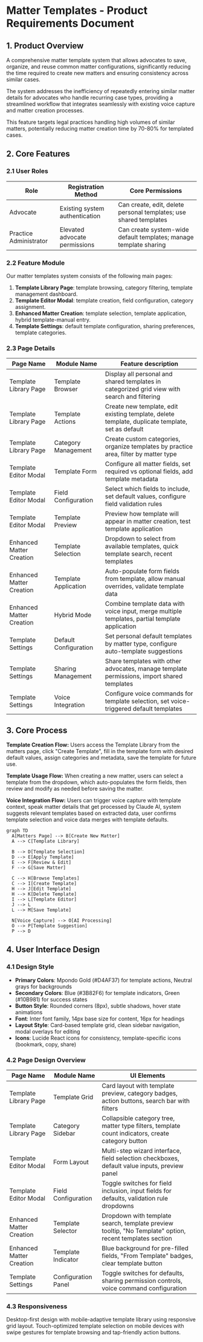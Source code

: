 # Matter Templates - Product Requirements Document

## 1. Product Overview

A comprehensive matter template system that allows advocates to save, organize, and reuse common matter configurations, significantly reducing the time required to create new matters and ensuring consistency across similar cases.

The system addresses the inefficiency of repeatedly entering similar matter details for advocates who handle recurring case types, providing a streamlined workflow that integrates seamlessly with existing voice capture and matter creation processes.

This feature targets legal practices handling high volumes of similar matters, potentially reducing matter creation time by 70-80% for templated cases.

## 2. Core Features

### 2.1 User Roles

| Role | Registration Method | Core Permissions |
|------|---------------------|------------------|
| Advocate | Existing system authentication | Can create, edit, delete personal templates; use shared templates |
| Practice Administrator | Elevated advocate permissions | Can create system-wide default templates; manage template sharing |

### 2.2 Feature Module

Our matter templates system consists of the following main pages:
1. **Template Library Page**: template browsing, category filtering, template management dashboard.
2. **Template Editor Modal**: template creation, field configuration, category assignment.
3. **Enhanced Matter Creation**: template selection, template application, hybrid template-manual entry.
4. **Template Settings**: default template configuration, sharing preferences, template categories.

### 2.3 Page Details

| Page Name | Module Name | Feature description |
|-----------|-------------|---------------------|
| Template Library Page | Template Browser | Display all personal and shared templates in categorized grid view with search and filtering |
| Template Library Page | Template Actions | Create new template, edit existing template, delete template, duplicate template, set as default |
| Template Library Page | Category Management | Create custom categories, organize templates by practice area, filter by matter type |
| Template Editor Modal | Template Form | Configure all matter fields, set required vs optional fields, add template metadata |
| Template Editor Modal | Field Configuration | Select which fields to include, set default values, configure field validation rules |
| Template Editor Modal | Template Preview | Preview how template will appear in matter creation, test template application |
| Enhanced Matter Creation | Template Selection | Dropdown to select from available templates, quick template search, recent templates |
| Enhanced Matter Creation | Template Application | Auto-populate form fields from template, allow manual overrides, validate template data |
| Enhanced Matter Creation | Hybrid Mode | Combine template data with voice input, merge multiple templates, partial template application |
| Template Settings | Default Configuration | Set personal default templates by matter type, configure auto-template suggestions |
| Template Settings | Sharing Management | Share templates with other advocates, manage template permissions, import shared templates |
| Template Settings | Voice Integration | Configure voice commands for template selection, set voice-triggered default templates |

## 3. Core Process

**Template Creation Flow:**
Users access the Template Library from the matters page, click "Create Template", fill in the template form with desired default values, assign categories and metadata, save the template for future use.

**Template Usage Flow:**
When creating a new matter, users can select a template from the dropdown, which auto-populates the form fields, then review and modify as needed before saving the matter.

**Voice Integration Flow:**
Users can trigger voice capture with template context, speak matter details that get processed by Claude AI, system suggests relevant templates based on extracted data, user confirms template selection and voice data merges with template defaults.

```mermaid
graph TD
  A[Matters Page] --> B[Create New Matter]
  A --> C[Template Library]
  
  B --> D[Template Selection]
  D --> E[Apply Template]
  E --> F[Review & Edit]
  F --> G[Save Matter]
  
  C --> H[Browse Templates]
  C --> I[Create Template]
  H --> J[Edit Template]
  H --> K[Delete Template]
  I --> L[Template Editor]
  J --> L
  L --> M[Save Template]
  
  N[Voice Capture] --> O[AI Processing]
  O --> P[Template Suggestion]
  P --> D
```

## 4. User Interface Design

### 4.1 Design Style

- **Primary Colors**: Mpondo Gold (#D4AF37) for template actions, Neutral grays for backgrounds
- **Secondary Colors**: Blue (#3B82F6) for template indicators, Green (#10B981) for success states
- **Button Style**: Rounded corners (8px), subtle shadows, hover state animations
- **Font**: Inter font family, 14px base size for content, 16px for headings
- **Layout Style**: Card-based template grid, clean sidebar navigation, modal overlays for editing
- **Icons**: Lucide React icons for consistency, template-specific icons (bookmark, copy, share)

### 4.2 Page Design Overview

| Page Name | Module Name | UI Elements |
|-----------|-------------|-------------|
| Template Library Page | Template Grid | Card layout with template preview, category badges, action buttons, search bar with filters |
| Template Library Page | Category Sidebar | Collapsible category tree, matter type filters, template count indicators, create category button |
| Template Editor Modal | Form Layout | Multi-step wizard interface, field selection checkboxes, default value inputs, preview panel |
| Template Editor Modal | Field Configuration | Toggle switches for field inclusion, input fields for defaults, validation rule dropdowns |
| Enhanced Matter Creation | Template Selector | Dropdown with template search, template preview tooltip, "No Template" option, recent templates section |
| Enhanced Matter Creation | Template Indicator | Blue background for pre-filled fields, "From Template" badges, clear template button |
| Template Settings | Configuration Panel | Toggle switches for defaults, sharing permission controls, voice command configuration |

### 4.3 Responsiveness

Desktop-first design with mobile-adaptive template library using responsive grid layout. Touch-optimized template selection on mobile devices with swipe gestures for template browsing and tap-friendly action buttons.